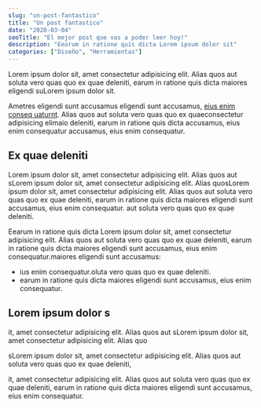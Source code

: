 ```yaml
---
slug: "un-post-fantastico"
title: "Un post fantastico"
date: "2020-03-04"
seoTitle: "El mejor post que vas a poder leer hoy!"
description: "Eearum in ratione quis dicta Lorem ipsum dolor sit"
categories: ["Diseño", "Herramientas"]
---
```


Lorem ipsum dolor sit, amet consectetur adipisicing elit. Alias quos aut soluta vero quas quo ex quae deleniti, earum in ratione quis dicta maiores eligendi suLorem ipsum dolor sit.

Ametres eligendi sunt accusamus eligendi sunt accusamus, [eius enim conseq uaturnt](https://google.com). Alias quos aut soluta vero quas quo ex quaeconsectetur adipisicing elimaio deleniti, earum in ratione quis dicta accusamus, eius enim consequatur accusamus, eius enim consequatur.

## Ex quae deleniti

Lorem ipsum dolor sit, amet consectetur adipisicing elit. Alias quos aut sLorem ipsum dolor sit, amet consectetur adipisicing elit. Alias quosLorem ipsum dolor sit, amet consectetur adipisicing elit. Alias quos aut soluta vero quas quo ex quae deleniti, earum in ratione quis dicta maiores eligendi sunt accusamus, eius enim consequatur. aut soluta vero quas quo ex quae deleniti.

Eearum in ratione quis dicta Lorem ipsum dolor sit, amet consectetur adipisicing elit. Alias quos aut soluta vero quas quo ex quae deleniti, earum in ratione quis dicta maiores eligendi sunt accusamus, eius enim consequatur.maiores eligendi sunt accusamus:

- ius enim consequatur.oluta vero quas quo ex quae deleniti.
- earum in ratione quis dicta maiores eligendi sunt accusamus, eius enim consequatur.

## Lorem ipsum dolor s

it, amet consectetur adipisicing elit. Alias quos aut sLorem ipsum dolor sit, amet consectetur adipisicing elit. Alias quo

sLorem ipsum dolor sit, amet consectetur adipisicing elit. Alias quos aut soluta vero quas quo ex quae deleniti,

it, amet consectetur adipisicing elit. Alias quos aut soluta vero quas quo ex quae deleniti, earum in ratione quis dicta maiores eligendi sunt accusamus, eius enim consequatur.
